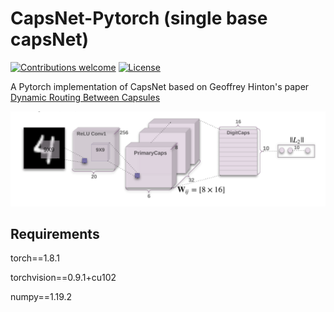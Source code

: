 # CapsNet-Pytorch (single base capsNet)

[![Contributions welcome](https://img.shields.io/badge/contributions-welcome-brightgreen.svg?style=plastic)](CONTRIBUTING.md)
[![License](https://img.shields.io/badge/license-Apache%202.0-blue.svg?style=plastic)](https://opensource.org/licenses/Apache-2.0)


A Pytorch implementation of CapsNet based on Geoffrey Hinton's paper [Dynamic Routing Between Capsules](https://arxiv.org/abs/1710.09829)

![capsVSneuron](imgs/basecapsuleNet.png)

## Requirements

torch==1.8.1

torchvision==0.9.1+cu102

numpy==1.19.2



